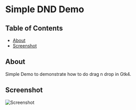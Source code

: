 # Simple DND Demo

## Table of Contents

- [About](#about)
- [Screenshot](#screenshot)

## About <a name = "about"></a>

Simple Demo to demonstrate how to do drag n drop in Gtk4.


## Screenshot <a name = "screenshot"></a>

![Screenshot]()
